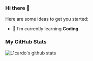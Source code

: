 ### Hi there 👋

Here are some ideas to get you started:

- 🌱 I’m currently learning **Coding**

### My GitHub Stats

![L1cardo's github stats](https://github-readme-stats.vercel.app/api?username=L1cardo&show_icons=true)
